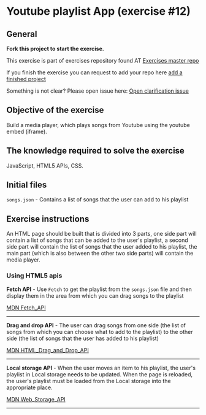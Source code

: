 # Youtube playlist App (exercise #12)

## General
**Fork this project to start the exercise.**

This exercise is part of exercises repository found AT [Exercises master repo](https://github.com/YaakovHatam/exercises)

If you finish the exercise you can request to add your repo here [add a finished project](https://github.com/YaakovHatam/exercises/issues/new?assignees=YaakovHatam&labels=Add+a+project+to+hall+of+fame&template=add-a-finished-project.md&title=i+want+to+add+my+proejct+exercise-12-youtube-app+to+hall+of+fame)

Something is not clear? Please open issue here: [Open clarification issue](https://github.com/YaakovHatam/exercises/issues/new?assignees=YaakovHatam&labels=help+wanted&template=exercise-clarification.md&title=%5BCLARIFICATION%5D)

## Objective of the exercise
Build a media player, which plays songs from Youtube using the youtube embed (iframe).

## The knowledge required to solve the exercise
JavaScript, HTML5 APIs, CSS.

## Initial files
`songs.json` - Contains a list of songs that the user can add to his playlist

## Exercise instructions
An HTML page should be built that is divided into 3 parts, one side part will contain a list of songs that can be added to the user's playlist, a second side part will contain the list of songs that the user added to his playlist, the main part (which is also between the other two side parts) will contain the media player.

### Using HTML5 apis

**Fetch API**  - Use `Fetch` to get the playlist from the `songs.json` file and then display them in the area from which you can drag songs to the playlist

[MDN Fetch_API](https://developer.mozilla.org/en-US/docs/Web/API/Fetch_API)

---------------------

**Drag and drop API** - The user can drag songs from one side (the list of songs from which you can choose what to add to the playlist) to the other side (the list of songs that the user has added to his playlist)

[MDN HTML_Drag_and_Drop_API](https://developer.mozilla.org/en-US/docs/Web/API/HTML_Drag_and_Drop_API)

---------------------

**Local storage API** - When the user moves an item to his playlist, the user's playlist in Local storage needs to be updated.
When the page is reloaded, the user's playlist must be loaded from the Local storage into the appropriate place.

[MDN Web_Storage_API](https://developer.mozilla.org/en-US/docs/Web/API/Web_Storage_API)

---------------------
